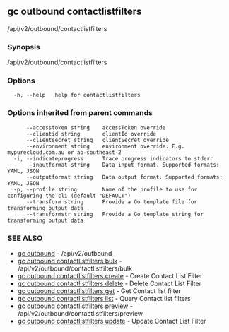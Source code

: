 ## gc outbound contactlistfilters

/api/v2/outbound/contactlistfilters

### Synopsis

/api/v2/outbound/contactlistfilters

### Options

```
  -h, --help   help for contactlistfilters
```

### Options inherited from parent commands

```
      --accesstoken string    accessToken override
      --clientid string       clientId override
      --clientsecret string   clientSecret override
      --environment string    environment override. E.g. mypurecloud.com.au or ap-southeast-2
  -i, --indicateprogress      Trace progress indicators to stderr
      --inputformat string    Data input format. Supported formats: YAML, JSON
      --outputformat string   Data output format. Supported formats: YAML, JSON
  -p, --profile string        Name of the profile to use for configuring the cli (default "DEFAULT")
      --transform string      Provide a Go template file for transforming output data
      --transformstr string   Provide a Go template string for transforming output data
```

### SEE ALSO

* [gc outbound](gc_outbound.html)	 - /api/v2/outbound
* [gc outbound contactlistfilters bulk](gc_outbound_contactlistfilters_bulk.html)	 - /api/v2/outbound/contactlistfilters/bulk
* [gc outbound contactlistfilters create](gc_outbound_contactlistfilters_create.html)	 - Create Contact List Filter
* [gc outbound contactlistfilters delete](gc_outbound_contactlistfilters_delete.html)	 - Delete Contact List Filter
* [gc outbound contactlistfilters get](gc_outbound_contactlistfilters_get.html)	 - Get Contact list filter
* [gc outbound contactlistfilters list](gc_outbound_contactlistfilters_list.html)	 - Query Contact list filters
* [gc outbound contactlistfilters preview](gc_outbound_contactlistfilters_preview.html)	 - /api/v2/outbound/contactlistfilters/preview
* [gc outbound contactlistfilters update](gc_outbound_contactlistfilters_update.html)	 - Update Contact List Filter


